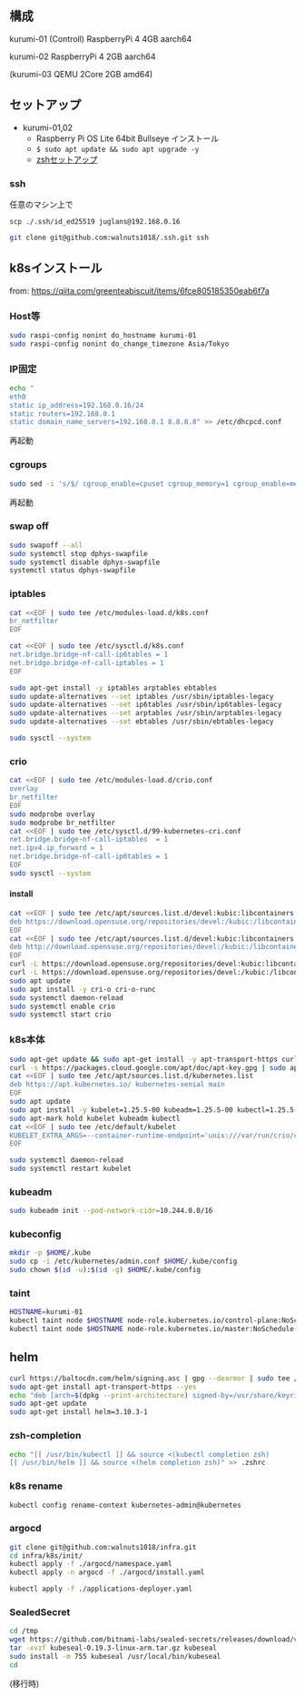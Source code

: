 ## 構成
 kurumi-01 (Controll) RaspberryPi 4 4GB aarch64 
 
 kurumi-02 RaspberryPi 4 2GB aarch64
 
 (kurumi-03 QEMU 2Core 2GB amd64)

## セットアップ
- kurumi-01,02 
    - Raspberry Pi OS Lite 64bit Bullseye インストール
    - ```$ sudo apt update && sudo apt upgrade -y```
    - [zshセットアップ](https://github.com/walnuts1018/zsh_on_Debian)
### ssh
任意のマシン上で
```
scp ./.ssh/id_ed25519 juglans@192.168.0.16
```

```bash
git clone git@github.com:walnuts1018/.ssh.git ssh
```

## k8sインストール
from: https://qiita.com/greenteabiscuit/items/6fce805185350eab6f7a
### Host等
```bash
sudo raspi-config nonint do_hostname kurumi-01
sudo raspi-config nonint do_change_timezone Asia/Tokyo
```

### IP固定
```bash
echo "
eth0
static ip_address=192.168.0.16/24
static routers=192.168.0.1
static domain_name_servers=192.168.0.1 8.8.8.8" >> /etc/dhcpcd.conf
```

再起動

### cgroups
```bash
sudo sed -i 's/$/ cgroup_enable=cpuset cgroup_memory=1 cgroup_enable=memory/g' /boot/cmdline.txt
```
再起動

### swap off
```bash
sudo swapoff --all
sudo systemctl stop dphys-swapfile
sudo systemctl disable dphys-swapfile
systemctl status dphys-swapfile
```

### iptables
```bash
cat <<EOF | sudo tee /etc/modules-load.d/k8s.conf
br_netfilter
EOF

cat <<EOF | sudo tee /etc/sysctl.d/k8s.conf
net.bridge.bridge-nf-call-ip6tables = 1
net.bridge.bridge-nf-call-iptables = 1
EOF

sudo apt-get install -y iptables arptables ebtables
sudo update-alternatives --set iptables /usr/sbin/iptables-legacy
sudo update-alternatives --set ip6tables /usr/sbin/ip6tables-legacy
sudo update-alternatives --set arptables /usr/sbin/arptables-legacy
sudo update-alternatives --set ebtables /usr/sbin/ebtables-legacy

sudo sysctl --system
```

### crio
```bash
cat <<EOF | sudo tee /etc/modules-load.d/crio.conf
overlay
br_netfilter
EOF
sudo modprobe overlay
sudo modprobe br_netfilter
cat <<EOF | sudo tee /etc/sysctl.d/99-kubernetes-cri.conf
net.bridge.bridge-nf-call-iptables  = 1
net.ipv4.ip_forward = 1
net.bridge.bridge-nf-call-ip6tables = 1
EOF
sudo sysctl --system
```
#### install
```bash
cat <<EOF | sudo tee /etc/apt/sources.list.d/devel:kubic:libcontainers:stable.list
deb https://download.opensuse.org/repositories/devel:/kubic:/libcontainers:/stable/Raspbian_10/ /
EOF
cat <<EOF | sudo tee /etc/apt/sources.list.d/devel:kubic:libcontainers:stable:cri-o:1.25.list
deb http://download.opensuse.org/repositories/devel:/kubic:/libcontainers:/stable:/cri-o:/1.25/Raspbian_11/ /
EOF
curl -L https://download.opensuse.org/repositories/devel:kubic:libcontainers:stable:cri-o:1.25/Raspbian_11/Release.key | sudo apt-key --keyring /etc/apt/trusted.gpg.d/libcontainers.gpg add -
curl -L https://download.opensuse.org/repositories/devel:/kubic:/libcontainers:/stable/Raspbian_10/Release.key | sudo apt-key --keyring /etc/apt/trusted.gpg.d/libcontainers.gpg add -
sudo apt update
sudo apt install -y cri-o cri-o-runc
sudo systemctl daemon-reload
sudo systemctl enable crio
sudo systemctl start crio
```

### k8s本体
```bash
sudo apt-get update && sudo apt-get install -y apt-transport-https curl
curl -s https://packages.cloud.google.com/apt/doc/apt-key.gpg | sudo apt-key add -
cat <<EOF | sudo tee /etc/apt/sources.list.d/kubernetes.list
deb https://apt.kubernetes.io/ kubernetes-xenial main
EOF
sudo apt update
sudo apt install -y kubelet=1.25.5-00 kubeadm=1.25.5-00 kubectl=1.25.5-00
sudo apt-mark hold kubelet kubeadm kubectl
cat <<EOF | sudo tee /etc/default/kubelet
KUBELET_EXTRA_ARGS=--container-runtime-endpoint='unix:///var/run/crio/crio.sock'
EOF
```

```bash
sudo systemctl daemon-reload
sudo systemctl restart kubelet
```

### kubeadm
```bash
sudo kubeadm init --pod-network-cidr=10.244.0.0/16
```

### kubeconfig
```bash
mkdir -p $HOME/.kube
sudo cp -i /etc/kubernetes/admin.conf $HOME/.kube/config
sudo chown $(id -u):$(id -g) $HOME/.kube/config
```

### taint
```bash
HOSTNAME=kurumi-01
kubectl taint node $HOSTNAME node-role.kubernetes.io/control-plane:NoSchedule-
kubectl taint node $HOSTNAME node-role.kubernetes.io/master:NoSchedule-
```

## helm
```bash
curl https://baltocdn.com/helm/signing.asc | gpg --dearmor | sudo tee /usr/share/keyrings/helm.gpg > /dev/null
sudo apt-get install apt-transport-https --yes
echo "deb [arch=$(dpkg --print-architecture) signed-by=/usr/share/keyrings/helm.gpg] https://baltocdn.com/helm/stable/debian/ all main" | sudo tee /etc/apt/sources.list.d/helm-stable-debian.list
sudo apt-get update
sudo apt-get install helm=3.10.3-1
```

### zsh-completion
```bash
echo "[[ /usr/bin/kubectl ]] && source <(kubectl completion zsh)
[[ /usr/bin/helm ]] && source <(helm completion zsh)" >> .zshrc
```
### k8s rename
```bash
kubectl config rename-context kubernetes-admin@kubernetes 
```

### argocd 
```bash
git clone git@github.com:walnuts1018/infra.git
cd infra/k8s/init/
kubectl apply -f ./argocd/namespace.yaml
kubectl apply -n argocd -f ./argocd/install.yaml

kubectl apply -f ./applications-deployer.yaml
```

### SealedSecret
```bash
cd /tmp
wget https://github.com/bitnami-labs/sealed-secrets/releases/download/v0.19.3/kubeseal-0.19.3-linux-arm.tar.gz
tar -xvzf kubeseal-0.19.3-linux-arm.tar.gz kubeseal
sudo install -m 755 kubeseal /usr/local/bin/kubeseal
cd 
```

(移行時)
